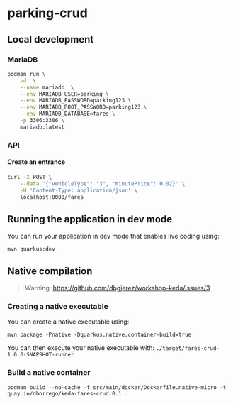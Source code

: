 # parking-crud

## Local development

### MariaDB

```bash
podman run \
    -d  \
    --name mariadb  \
    --env MARIADB_USER=parking \
    --env MARIADB_PASSWORD=parking123 \
    --env MARIADB_ROOT_PASSWORD=parking123 \
    --env MARIADB_DATABASE=fares \
    -p 3306:3306 \
    mariadb:latest
```

### API

#### Create an entrance
```bash
curl -X POST \
    --data '{"vehicleType": "3", "minutePrice": 0,02}' \
    -H 'Content-Type: application/json' \
    localhost:8080/fares
```

## Running the application in dev mode

You can run your application in dev mode that enables live coding using:

```shell script
mvn quarkus:dev
```

## Native compilation

> Warning: https://github.com/dbgjerez/workshop-keda/issues/3

### Creating a native executable

You can create a native executable using: 

```shell script
mvn package -Pnative -Dquarkus.native.container-build=true
```

You can then execute your native executable with: `./target/fares-crud-1.0.0-SNAPSHOT-runner`

### Build a native container

```shell script
podman build --no-cache -f src/main/docker/Dockerfile.native-micro -t quay.io/dborrego/keda-fares-crud:0.1 .
```